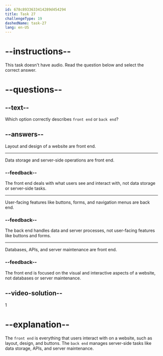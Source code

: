 ```yaml
---
id: 678c8933633414289d454294
title: Task 27
challengeType: 19
dashedName: task-27
lang: en-US
---
```


# --instructions--

This task doesn't have audio. Read the question below and select the correct answer.

# --questions--

## --text--

Which option correctly describes `front end` or `back end`?

## --answers--

Layout and design of a website are front end.

---

Data storage and server-side operations are front end.

### --feedback--

The front end deals with what users see and interact with, not data storage or server-side tasks.

---

User-facing features like buttons, forms, and navigation menus are back end.

### --feedback--

The back end handles data and server processes, not user-facing features like buttons and forms.

---

Databases, APIs, and server maintenance are front end.

### --feedback--

The front end is focused on the visual and interactive aspects of a website, not databases or server maintenance.

## --video-solution--

1

# --explanation--

The `front end` is everything that users interact with on a website, such as layout, design, and buttons. The `back end` manages server-side tasks like data storage, APIs, and server maintenance.
